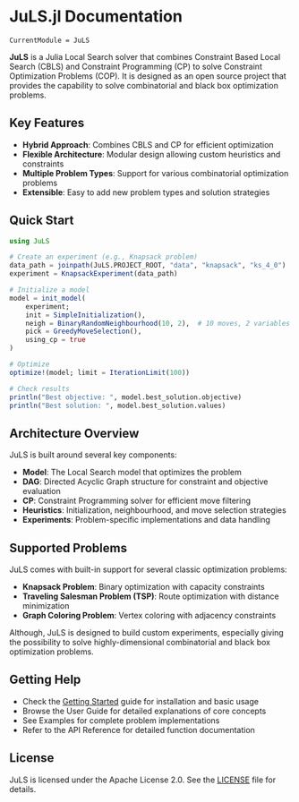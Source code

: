 # JuLS.jl Documentation

```@meta
CurrentModule = JuLS
```

**JuLS** is a Julia Local Search solver that combines Constraint Based Local Search (CBLS) and Constraint Programming (CP) to solve Constraint Optimization Problems (COP). It is designed as an open source project that provides the capability to solve combinatorial and black box optimization problems.

## Key Features

- **Hybrid Approach**: Combines CBLS and CP for efficient optimization
- **Flexible Architecture**: Modular design allowing custom heuristics and constraints
- **Multiple Problem Types**: Support for various combinatorial optimization problems
- **Extensible**: Easy to add new problem types and solution strategies

## Quick Start

```julia
using JuLS

# Create an experiment (e.g., Knapsack problem)
data_path = joinpath(JuLS.PROJECT_ROOT, "data", "knapsack", "ks_4_0")
experiment = KnapsackExperiment(data_path)

# Initialize a model
model = init_model(
    experiment; 
    init = SimpleInitialization(),
    neigh = BinaryRandomNeighbourhood(10, 2),  # 10 moves, 2 variables per move
    pick = GreedyMoveSelection(),
    using_cp = true
)

# Optimize
optimize!(model; limit = IterationLimit(100))

# Check results
println("Best objective: ", model.best_solution.objective)
println("Best solution: ", model.best_solution.values)
```

## Architecture Overview

JuLS is built around several key components:

- **Model**: The Local Search model that optimizes the problem
- **DAG**: Directed Acyclic Graph structure for constraint and objective evaluation
- **CP**: Constraint Programming solver for efficient move filtering
- **Heuristics**: Initialization, neighbourhood, and move selection strategies
- **Experiments**: Problem-specific implementations and data handling

## Supported Problems

JuLS comes with built-in support for several classic optimization problems:

- **Knapsack Problem**: Binary optimization with capacity constraints
- **Traveling Salesman Problem (TSP)**: Route optimization with distance minimization
- **Graph Coloring Problem**: Vertex coloring with adjacency constraints

Although, JuLS is designed to build custom experiments, especially giving the possibility to solve highly-dimensional combinatorial and black box optimization problems.

## Getting Help

- Check the [Getting Started](getting_started.md) guide for installation and basic usage
- Browse the User Guide for detailed explanations of core concepts
- See Examples for complete problem implementations
- Refer to the API Reference for detailed function documentation

## License

JuLS is licensed under the Apache License 2.0. See the [LICENSE](https://github.com/amazon-science/JuLS/blob/main/LICENSE) file for details.
